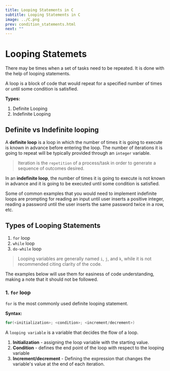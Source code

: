 ```yaml
---
title: Looping Statements in C
subtitle: Looping Statements in C
image: ../C.png
prev: condition_statements.html
next: ""
---
```


# Looping Statemets

There may be times when a set of tasks need to be repeated. It is done with the help of looping statements.

A loop is a block of code that would repeat for a specified number of times or until some condition is satisfied.

**Types:**

1. Definite Looping
2. Indefinite Looping

## Definite vs Indefinite looping

A **definite loop** is a loop in which the number of times it is going to execute is known in advance before entering the loop. The number of iterations it is going to repeat will be typically provided through an `integer` variable.

> Iteration is the `repetition` of a process/task in order to generate a sequence of outcomes desired.

In an **indefinite loop**, the number of times it is going to execute is not known in advance and it is going to be executed until some condition is satisfied.

Some of common examples that you would need to implement indefinite loops are prompting for reading an input until user inserts a positive integer, reading a password until the user inserts the same password twice in a row, etc.

## Types of Looping Statements

1. `for` loop
2. `while` loop
3. `do-while` loop

> Looping variables are generally named `i`, `j`, and `k`, while it is not recommended citing clarity of the code.

The examples below will use them for easiness of code understanding, making a note that it should not be followed.

### 1. `for` loop

`for` is the most commonly used definite looping statement.

**Syntax:**

```c
for(<initialization>; <condition>; <increment/decrement>)
```

A `looping variable` is a variable that decides the flow of a loop.

1. **Initialization** - assigning the loop variable with the starting value.
2. **Condition** - defines the end point of the loop with respect to the looping variable
3. **Increment/decrement** - Defining the expression that changes the variable's value at the end of each iteration.
